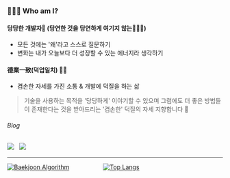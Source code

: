 ### 💁🏻‍♂️ Who am I?
#### 당당한 개발자🥕 (당연한 것을 당연하게 여기지 않는👨🏻‍💻)

- 모든 것에는 '왜'라고 스스로 질문하기
- 변화는 내가 오늘보다 더 성장할 수 있는 에너지라 생각하기

#### 德業一致(덕업일치) 🏃🏻
- 겸손한 자세를 가진 소통 & 개발에 덕질을 하는 삶

> 기술을 사용하는 목적을 '당당하게' 이야기할 수 있으며
> 그럼에도 더 좋은 방법들이 존재한다는 것을 받아드리는 '겸손한' 덕질의 자세 지향합니다 🎯

###### Blog
<a href="https://velog.io/@waterkite22" target="_blank">
  <img src="https://img.shields.io/badge/Vlog-20C996?style=flat-square&logo=Vimeo&logoColor=white"/></a>
</a>
&nbsp;
<a href="https://medium.com/@gsy4568">
  <img src="https://img.shields.io/badge/Medium-000000?style=flat-square&logo=Medium&logoColor=white"/></a>
</a>

--------------------
[![Baekjoon Algorithm](http://mazassumnida.wtf/api/v2/generate_badge?boj=gsy4568)](https://solved.ac/gsy4568/)
&nbsp;&nbsp;&nbsp;&nbsp;&nbsp;&nbsp;&nbsp;&nbsp;&nbsp;&nbsp;&nbsp;&nbsp;&nbsp;&nbsp;&nbsp;&nbsp;&nbsp;&nbsp;
[![Top Langs](https://github-readme-stats-git-masterrstaa-rickstaa.vercel.app/api/top-langs/?username=syeon2&exclude_repo=ksy4568.github.io&hide=html,css,scss,sass&langs_count=5&layout=compact&theme=dark)](https://github.com/syeon2?tab=repositories)

